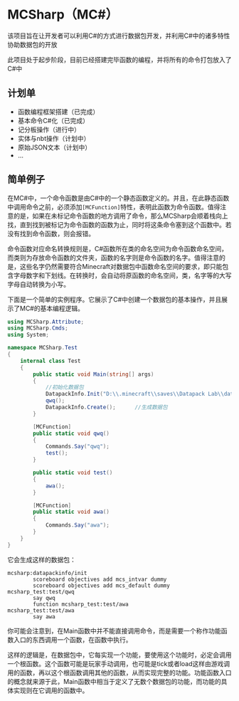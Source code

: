 # MCSharp（MC#）
该项目旨在让开发者可以利用C#的方式进行数据包开发，并利用C#中的诸多特性协助数据包的开放 

此项目处于起步阶段，目前已经搭建完毕函数的编程，并将所有的命令打包放入了C#中

## 计划单
* 函数编程框架搭建（已完成）
* 基本命令C#化（已完成）
* 记分板操作（进行中）
* 实体与nbt操作（计划中）
* 原始JSON文本（计划中）
* ...

## 简单例子
在MC#中，一个命令函数是由C#中的一个静态函数定义的。并且，在此静态函数中调用命令之前，必须添加`[MCFunction]`特性，表明此函数为命令函数。值得注意的是，如果在未标记命令函数的地方调用了命令，那么MCSharp会顺着栈向上找，直到找到被标记为命令函数的函数为止，同时将这条命令塞到这个函数中。若没有找到命令函数，则会报错。

命令函数对应命名转换规则是，C#函数所在类的命名空间为命令函数命名空间，而类则为存放命令函数的文件夹，函数的名字则是命令函数的名字。值得注意的是，这些名字仍然需要符合Minecraft对数据包中函数命名空间的要求，即只能包含字母数字和下划线。在转换时，会自动将原函数的命名空间，类，名字等的大写字母自动转换为小写。

下面是一个简单的实例程序。它展示了C#中创建一个数据包的基本操作，并且展示了MC#的基本编程逻辑。

```C#
using MCSharp.Attribute;
using MCSharp.Cmds;
using System;

namespace MCSharp.Test
{
    internal class Test
    {
        public static void Main(string[] args)
        {
            //初始化数据包
            DatapackInfo.Init("D:\\.minecraft\\saves\\Datapack Lab\\datapacks", 10, "qwq", "qwq");
            qwq(); 
            DatapackInfo.Create();      //生成数据包
        }

        [MCFunction]
        public static void qwq()
        {
            Commands.Say("qwq");
            test();
        }

        public static void test()
        {
            awa();
        }

        [MCFunction]
        public static void awa()
        {
            Commands.Say("awa");
        }
    }
}

```
它会生成这样的数据包：
```mcfunction
mcsharp:datapackinfo/init
        scoreboard objectives add mcs_intvar dummy
        scoreboard objectives add mcs_default dummy
mcsharp_test:test/qwq
        say qwq
        function mcsharp_test:test/awa
mcsharp_test:test/awa
        say awa
```
你可能会注意到，在Main函数中并不能直接调用命令，而是需要一个称作功能函数入口的东西调用一个函数，在函数中执行。

这样的逻辑是，在数据包中，它每实现一个功能，要使用这个功能时，必定会调用一个根函数。这个函数可能是玩家手动调用，也可能是tick或者load这样由游戏调用的函数，再以这个根函数调用其他的函数，从而实现完整的功能。功能函数入口的概念就来源于此，Main函数中相当于定义了无数个数据包的功能，而功能的具体实现则在它调用的函数中。
